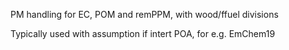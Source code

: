 PM handling for EC, POM and remPPM, with wood/ffuel divisions

Typically used with assumption if intert POA, for e.g. EmChem19
